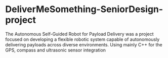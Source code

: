 # DeliverMeSomething-SeniorDesign-project
The Autonomous Self-Guided Robot for Payload Delivery was a project focused on developing a flexible robotic system capable of autonomously delivering payloads across diverse environments. Using mainly C++ for the GPS, compass and ultrasonic sensor integration

